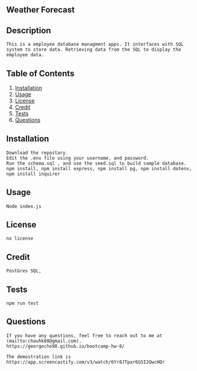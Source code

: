 ## Weather Forecast 

## Description
    This is a employee database managment apps. It interfaces with SQL system to store data. Retrieving data from the SQL to display the employee data.

    
## Table of Contents
1. [Installation](#installation)
2. [Usage](#usage)
3. [License](#license)
4. [Credit](#credit)
5. [Tests](#tests)
6. [Questions](#questions)


## Installation 
    
    Download the repostary.
    Edit the .env file using your username, and password. 
    Run the schema.sql , and use the seed.sql to build sample database.
    npm install, npm install express, npm install pg, npm install dotenv, npm install inquirer
    
## Usage
    Node index.js

## License
    no license

## Credit
    PostGres SQL,

## Tests
    npm run test

## Questions
    
    If you have any questions, feel free to reach out to me at (mailto:chauhk88@gmail.com).
    https://georgecho98.github.io/bootcamp-hw-8/

    The demostration link is https://app.screencastify.com/v3/watch/6Yr8JTpar6G5I2QwcHQr
